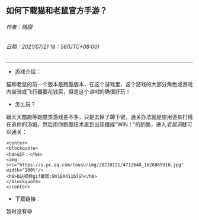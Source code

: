 ## 如何下载猫和老鼠官方手游？
###### 作者：随囧
###### 日期：2021/07/21 18：56(UTC+08:00)

------

- 游戏介绍：

猫和老鼠的前一个版本是跑酷版本，在这个游戏里，这个游戏的大部分角色或游戏内坐骑或飞行器要花钱买，但是这个*游戏*的确很好玩！

- 怎么玩？

跟天天酷跑等跑酷类游戏差不多，只是去掉了蹲下键，通关办法就是使用道具打残在追你的汤姆，然后用你跑酷技术直到出现摆成“WIN！”的奶酪，进入*老鼠洞*就可以通关：
    
    <center>
    <blockquote>
    <h4>GIF：</h4>
    <img src="https://s.pc.qq.com/tousu/img/20210721/4712648_1626865918.jpg" width="100%"/>
    <h6>b站视频gif截图:BV1EA411b7Gh</h6>
    </blockquote>
    </center>

- 下载链接：

暂时没有😅
